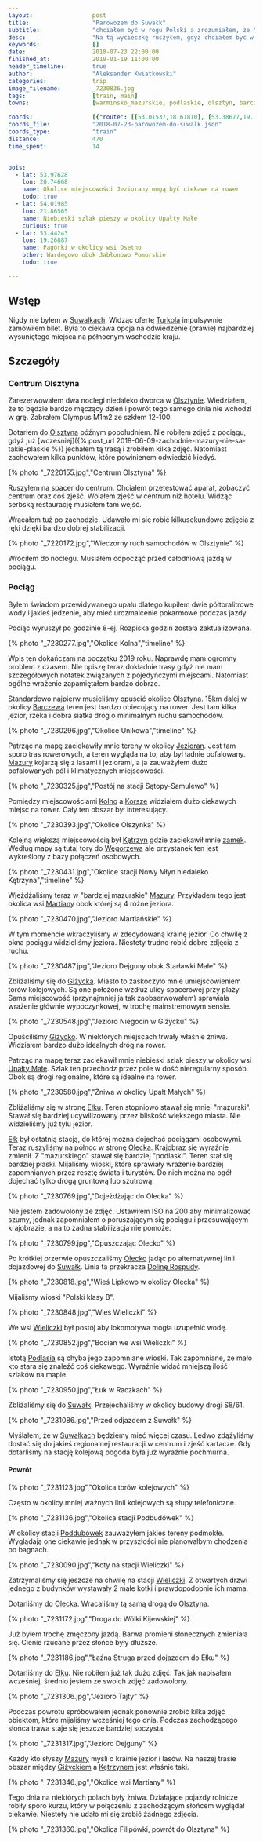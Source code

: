```yaml
---
layout:                 post
title:                  "Parowozem do Suwałk"
subtitle:               "chciałem być w rogu Polski a zrozumiałem, że Mazury to nie tylko lasy i jeziora, a ścieżki i pagórki"
desc:                   "Na tą wycieczkę ruszyłem, gdyż chciałem być w północno-wschodnim rogu Polski. Nie byłem pewien jak ciekawe to są tereny. W trakcie jazdy okazało się, że koniecznie będę chciał ponownie przyjechać na rower w okolice Kętrzyna."
keywords:               []
date:                   2018-07-23 22:00:00
finished_at:            2019-01-19 11:00:00
header_timeline:        true
author:                 "Aleksander Kwiatkowski"
categories:             trip
image_filename:         _7230836.jpg
tags:                   [train, main]
towns:                  [warminsko_mazurskie, podlaskie, olsztyn, barczewo, biskupiec_olsztynski, kolno, bisztynek, korsze, ketrzyn, ryn, gizycko, wydminy, stare_juchy, elk, olecko, wieliczki, raczki, suwalki]

coords:                 [{"route": [[53.01537,18.61810], [53.38677,19.14751], [53.58697,19.57735], [53.67166,19.80051], [53.78094,20.47754]], "type": "train"}, {"route": [[53.78013,20.47823], [53.94898,20.98222], [54.17707,21.12093], [54.06721,21.34615], [54.02811,21.75607], [53.93645,22.14403], [53.82717,22.35964], [53.93483,22.50383], [54.03375,22.49353], [53.98250,22.58211], [53.99583,22.78467], [54.07084,22.93779], [54.10598,22.94577]], "type": "train"}]
coords_file:            "2018-07-23-parowozem-do-suwalk.json"
coords_type:            "train"
distance:               470
time_spent:             14


pois:
  - lat: 53.97628
    lon: 20.74668
    name: Okolice miejscowości Jeziorany mogą być ciekawe na rower
    todo: true
  - lat: 54.01985
    lon: 21.86565  
    name: Niebieski szlak pieszy w okolicy Upałty Małe
    curious: true
  - lat: 53.44243
    lon: 19.26887  
    name: Pagórki w okolicy wsi Osetno
    other: Wardęgowo obok Jabłonowo Pomorskie
    todo: true

---
```


[turkol]: http://www.turkol.pl/
[wiki-ketrzyn-zamek]: https://pl.wikipedia.org/wiki/Zamek_w_K%C4%99trzynie
[wiki-upalty-male]: https://pl.wikipedia.org/wiki/Upa%C5%82ty_Ma%C5%82e
[wiki-suwalki]: https://pl.wikipedia.org/wiki/Suwa%C5%82ki
[wiki-olsztyn]: https://pl.wikipedia.org/wiki/Olsztyn
[wiki-barczewo]: https://pl.wikipedia.org/wiki/Barczewo
[wiki-jeziorany]: https://pl.wikipedia.org/wiki/Jeziorany
[wiki-mazury]: https://pl.wikipedia.org/wiki/Mazury
[wiki-kolno]: https://pl.wikipedia.org/wiki/Kolno_(wojew%C3%B3dztwo_warmi%C5%84sko-mazurskie)
[wiki-korsze]: https://pl.wikipedia.org/wiki/Korsze
[wiki-ketrzyn]: https://pl.wikipedia.org/wiki/K%C4%99trzyn
[wiki-wegorzewo]: https://pl.wikipedia.org/wiki/W%C4%99gorzewo
[wiki-martiany]: https://pl.wikipedia.org/wiki/Martiany
[wiki-gizycko]: https://pl.wikipedia.org/wiki/Gi%C5%BCycko
[wiki-elk]: https://pl.wikipedia.org/wiki/E%C5%82k
[wiki-olecko]: https://pl.wikipedia.org/wiki/Olecko
[wiki-dolina-rospudy]: https://pl.wikipedia.org/wiki/Obszar_Chronionego_Krajobrazu_Dolina_Rospudy
[wiki-wieliczki]: https://pl.wikipedia.org/wiki/Wieliczki
[wiki-podlasie]: https://pl.wikipedia.org/wiki/Podlasie
[wiki-poddubowek]: https://pl.wikipedia.org/wiki/Poddub%C3%B3wek


## Wstęp

Nigdy nie byłem w [Suwałkach][wiki-suwalki]. Widząc ofertę [Turkola][turkol]
impulsywnie zamówiłem bilet. Była to ciekawa opcja na odwiedzenie (prawie)
najbardziej wysuniętego miejsca na północnym wschodzie kraju.

## Szczegóły

### Centrum Olsztyna

Zarezerwowałem dwa noclegi niedaleko dworca w [Olsztynie][wiki-olsztyn].
Wiedziałem, że to będzie bardzo męczący dzień i powrót tego samego dnia nie wchodzi w grę.
Zabrałem Olympus M1m2 ze szkłem 12-100.

Dotarłem do [Olsztyna][wiki-olsztyn] późnym popołudniem. Nie robiłem zdjęć
z pociągu, gdyż już [wcześniej]({% post_url 2018-06-09-zachodnie-mazury-nie-sa-takie-plaskie %})
jechałem tą trasą i zrobiłem kilka zdjęć. Natomiast zachowałem kilka punktów,
które powinienem odwiedzić kiedyś.

{% photo "\_7220155.jpg","Centrum Olsztyna" %}

Ruszyłem na spacer do centrum. Chciałem przetestować aparat, zobaczyć centrum
oraz coś zjeść. Wolałem zjeść w centrum niż hotelu. Widząc serbską restaurację
musiałem tam wejść.

Wracałem tuż po zachodzie. Udawało mi się robić kilkusekundowe zdjęcia
z ręki dzięki bardzo dobrej stabilizacji.

{% photo "\_7220172.jpg","Wieczorny ruch samochodów w Olsztynie" %}

Wróciłem do noclegu. Musiałem odpocząć przed całodniową jazdą w pociągu.

### Pociąg

Byłem świadom przewidywanego upału dlatego kupiłem dwie półtoralitrowe wody
i jakieś jedzenie, aby mieć urozmaicenie pokarmowe podczas jazdy.

Pociąc wyruszył po godzinie 8-ej. Rozpiska godzin została zaktualizowana.

{% photo "\_7230277.jpg","Okolice Kolna","timeline" %}

Wpis ten dokańczam na początku 2019 roku. Naprawdę mam ogromny problem z czasem.
Nie opiszę teraz dokładnie trasy gdyż nie mam szczegółowych notatek związanych
z pojedyńczymi miejscami. Natomiast ogólne wrażenie zapamiętałem bardzo dobrze.

Standardowo najpierw musieliśmy opuścić okolice [Olsztyna][wiki-olsztyn].
15km dalej w okolicy [Barczewa][wiki-barczewo] teren jest bardzo obiecujący na rower.
Jest tam kilka jezior, rzeka i dobra siatka dróg o minimalnym ruchu samochodów.

{% photo "\_7230296.jpg","Okolice Unikowa","timeline" %}

Patrząc na mapę zaciekawiły mnie tereny w okolicy [Jezioran][wiki-jeziorany].
Jest tam sporo tras rowerowych, a teren wygląda na to, aby był ładnie pofalowany.
[Mazury][wiki-mazury] kojarzą się z lasami i jeziorami, a ja zauważyłem dużo
pofalowanych pól i klimatycznych miejscowości.

{% photo "\_7230325.jpg","Postój na stacji Sątopy-Samulewo" %}

Pomiędzy miejscowościami [Kolno][wiki-kolno] a [Korsze][wiki-korsze]
widziałem dużo ciekawych miejsc na rower. Cały ten obszar był interesujący.

{% photo "\_7230393.jpg","Okolice Olszynka" %}

Kolejną większą miejscowością był [Kętrzyn][wiki-ketrzyn] gdzie zaciekawił
mnie [zamek][wiki-ketrzyn-zamek]. Według mapy są tutaj tory do [Węgorzewa][wiki-wegorzewo]
ale przystanek ten jest wykreślony z bazy połączeń osobowych.

{% photo "\_7230431.jpg","Okolice stacji Nowy Młyn niedaleko Kętrzyna","timeline" %}

Wjeżdżaliśmy teraz w "bardziej mazurskie" [Mazury][wiki-mazury].
Przykładem tego jest okolica wsi [Martiany][wiki-martiany] obok której są 4 różne jeziora.

{% photo "\_7230470.jpg","Jezioro Martiańskie" %}

W tym momencie wkraczyliśmy w zdecydowaną krainę jezior. Co chwilę
z okna pociągu widzieliśmy jeziora. Niestety trudno robić dobre zdjęcia
z ruchu.

{% photo "\_7230487.jpg","Jezioro Dejguny obok Starławki Małe" %}

Zbliżaliśmy się do [Giżycka][wiki-gizycko]. Miasto to zaskoczyło mnie
umiejscowieniem torów kolejowych. Są one położone wzdłuż ulicy spacerowej przy plaży.
Sama miejscowość (przynajmniej ja tak zaobserwowałem) sprawiała
wrażenie głównie wypoczynkowej, w trochę mainstremowym sensie.

{% photo "\_7230548.jpg","Jezioro Niegocin w Giżycku" %}

Opuściliśmy [Giżycko][wiki-gizycko].
W niektórych miejscach trwały właśnie żniwa. Widziałem bardzo dużo idealnych dróg
na rower.

Patrząc na mapę teraz zaciekawił mnie niebieski szlak pieszy w okolicy
wsi [Upałty Małe][wiki-upalty-male]. Szlak ten przechodz przez pole w dość
nieregularny sposób. Obok są drogi regionalne, które są idealne na rower.

{% photo "\_7230580.jpg","Żniwa w okolicy Upałt Małych" %}

Zbliżaliśmy się w stronę [Ełku][wiki-elk]. Teren stopniowo stawał się
mniej "mazurski". Stawał się bardziej ucywilizowany przez bliskość
większego miasta. Nie widzieliśmy już tylu jezior.

[Ełk][wiki-elk] był ostatnią stacją, do której można dojechać pociągami
osobowymi. Teraz ruszyliśmy na północ w stronę [Olecka][wiki-olecko].
Krajobraz się wyraźnie zmienił. Z "mazurskiego" stawał się bardziej
"podlaski". Teren stał się bardziej płaski. Mijaliśmy wioski, które
sprawiały wrażenie bardziej zapomnianych przez resztę świata i turystów.
Do nich można na ogół dojechać tylko drogą gruntową lub szutrową.

{% photo "\_7230769.jpg","Dojeżdżając do Olecka" %}

Nie jestem zadowolony ze zdjęć. Ustawiłem ISO na 200 aby minimalizować szumy, jednak
zapomniałem o poruszającym się pociągu i przesuwającym krajobrazie,
a na to żadna stabilizacja nie pomoże.

{% photo "\_7230799.jpg","Opuszczając Olecko" %}

Po krótkiej przerwie opuszczaliśmy [Olecko][wiki-olecko] jadąc po alternatywnej
linii dojazdowej do [Suwałk][wiki-suwalki]. Linia ta przekracza
[Dolinę Rospudy][wiki-dolina-rospudy].

{% photo "\_7230818.jpg","Wieś Lipkowo w okolicy Olecka" %}

Mijaliśmy wioski "Polski klasy B".

{% photo "\_7230848.jpg","Wieś Wieliczki" %}

We wsi [Wieliczki][wiki-wieliczki] był postój aby lokomotywa mogła uzupełnić
wodę.

{% photo "\_7230852.jpg","Bocian we wsi Wieliczki" %}

Istotą [Podlasia][wiki-podlasie] są chyba jego zapomniane wioski.
Tak zapomniane, że mało kto stara się znaleźć coś ciekawego. Wyraźnie
widać mniejszą ilość szlaków na mapie.

{% photo "\_7230950.jpg","Łuk w Raczkach" %}

Zbliżaliśmy się do [Suwałk][wiki-suwalki]. Przejechaliśmy w okolicy
budowy drogi S8/61.

{% photo "\_7231086.jpg","Przed odjazdem z Suwałk" %}

Myślałem, że w [Suwałkach][wiki-suwalki] będziemy mieć więcej czasu. Ledwo
zdążyliśmy dostać się do jakieś regionalnej restauracji w centrum
i zjeść kartacze.
Gdy dotarliśmy na stację kolejową pogoda była już wyraźnie pochmurna.

#### Powrót

{% photo "\_7231123.jpg","Okolica torów kolejowych" %}

Często w okolicy mniej ważnych linii kolejowych są słupy telefoniczne.

{% photo "\_7231136.jpg","Okolica stacji Podbudówek" %}

W okolicy stacji [Poddubówek][wiki-poddubowek] zauważyłem jakieś tereny podmokłe.
Wyglądają one ciekawie jednak w przyszłości nie planowałbym
chodzenia po bagnach.

{% photo "\_7230090.jpg","Koty na stacji Wieliczki" %}

Zatrzymaliśmy się jeszcze na chwilę na stacji [Wieliczki][wiki-wieliczki].
Z otwartych drzwi jednego z budynków wystawały 2 małe kotki i prawdopodobnie ich
mama.

Dotarliśmy do [Olecka][wiki-olecko]. Wracaliśmy tą samą drogą do
[Olsztyna][wiki-olsztyn].

{% photo "\_7231172.jpg","Droga do Wólki Kijewskiej" %}

Już byłem trochę zmęczony jazdą. Barwa promieni słonecznych zmieniała się.
Cienie rzucane przez słońce były dłuższe.

{% photo "\_7231186.jpg","Łaźna Struga przed dojazdem do Ełku" %}

Dotarliśmy do [Ełku][wiki-elk]. Nie robiłem już tak dużo zdjęć. Tak jak napisałem wcześniej,
średnio jestem ze swoich zdjęć zadowolony.

{% photo "\_7231306.jpg","Jezioro Tajty" %}

Podczas powrotu spróbowałem jednak ponownie zrobić kilka zdjęć obiektom,
które mijaliśmy wcześniej tego dnia. Podczas zachodzącego słońca
trawa staje się jeszcze bardziej soczysta.

{% photo "\_7231317.jpg","Jezioro Dejguny" %}

Każdy kto słyszy [Mazury][wiki-mazury] myśli o krainie jezior i lasów.
Na naszej trasie obszar między [Giżyckiem][wiki-gizycko] a
[Kętrzynem][wiki-ketrzyn] jest właśnie taki.

{% photo "\_7231346.jpg","Okolice wsi Martiany" %}

Tego dnia na niektórych polach były żniwa. Działające pojazdy rolnicze
robiły sporo kurzu, który w połączeniu z zachodzącym słońcem wyglądał
ciekawie. Niestety nie udało mi się zrobić żadnego zdjęcia.

{% photo "\_7231360.jpg","Okolica Filipówki, powrót do Olsztyna" %}
